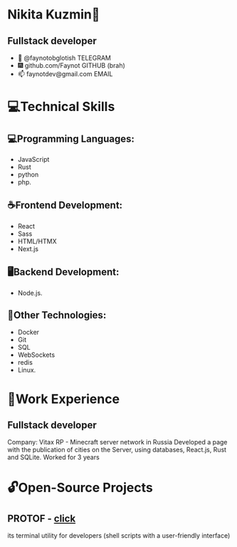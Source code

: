 <h1>Nikita Kuzmin🎀</h1>
<h2>Fullstack developer</h2>

<ul>
    <li>💼 @faynotobglotish TELEGRAM</li>
    <li>🎆 github.com/Faynot GITHUB (brah)</li>
    <li>📫 faynotdev@gmail.com EMAIL</li>
</ul>

<h1>💻Technical Skills</h1>
<h2>💻Programming Languages: </h2>
<ul>
  <li>JavaScript</li>
  <li>Rust</li>
  <li>python</li>
  <li>php.</li>
</ul>
<h2>☕Frontend Development:</h2>
<ul>
  <li>React</li>
  <li>Sass</li>
  <li>HTML/HTMX</li>
  <li>Next.js</li>
</ul>
<h2>🖥Backend Development:</h2>
<ul>
    <li>Node.js.</li>
</ul>
<h2>🍙Other Technologies: </h2>
<ul>
  <li>Docker</li>
  <li>Git</li>
  <li>SQL</li>
  <li>WebSockets</li>
  <li>redis</li>
  <li>Linux.</li>
</ul>

<h1>💼Work Experience</h1>

<h2>Fullstack developer</h2>
Company: Vitax RP - Minecraft server network in Russia
Developed a page with the publication of cities on the Server, using databases, React.js, Rust and SQLite. Worked for 3 years

<h1>🔓Open-Source Projects</h1>
<h2>PROTOF - <a href="https://github.com/Faynot/protoF">click</a></h2>
<p>its terminal utility for developers (shell scripts with a user-friendly interface)</p>
